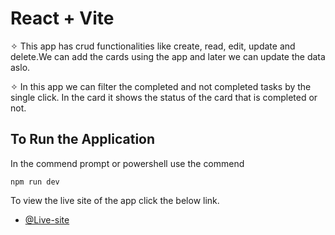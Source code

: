 # React + Vite

✧ This app has crud functionalities like create, read, edit, update and delete.We can add the cards using the app and later we can update the data aslo.

✧ In this app we can filter the completed and not completed tasks by the single click. In the card it shows the status of the card that is completed or not.

## To Run the Application

In the commend prompt or powershell use the commend

`npm run dev`

To view the live site of the app click the below link.

- [@Live-site]()
